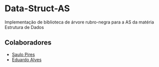 # Data-Struct-AS
Implementação de biblioteca de árvore rubro-negra para a AS da matéria Estrutura de Dados

## Colaboradores
- [Saulo Pires](https://github.com/Saulo-spv)
- [Eduardo Alves](https://github.com/drdnnsalves)
